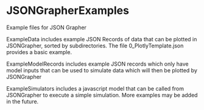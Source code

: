 # JSONGrapherExamples
 Example files for JSON Grapher

ExampleData includes example JSON Records of data that can be plotted in JSONGrapher, sorted by subdirectories.
The file 0_PlotlyTemplate.json provides a basic example.

ExampleModelRecords includes example JSON records which only have model inputs that can be used to simulate data which will then be plotted by JSONGrapher

ExampleSimulators includes a javascript model that can be called from JSONGrapher to execute a simple simulation. More examples may be added in the future.



